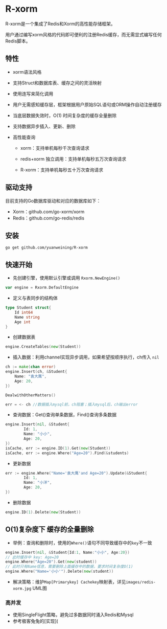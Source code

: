 # R-xorm

R-xorm是一个集成了Redis和Xorm的高性能存储框架。

用户通过编写xorm风格的代码即可便利的注册Redis缓存，而无需显式编写任何Redis脚本。

## 特性

* xorm语法风格

* 支持Struct和数据库表、缓存之间的灵活映射

* 使用连写来简化调用

* 用户无需感知缓存层，框架根据用户原始SQL语句或ORM操作自动注册缓存

* 当底层数据失效时，O(1) 时间复杂度的缓存全量删除

* 支持数据异步插入、更新、删除

* 高性能查询


  * xorm：支持单机每秒千次查询请求


  * redis+xorm 独立调用：支持单机每秒五万次查询请求


  * R-xorm：支持单机每秒五十万次查询请求

## 驱动支持

目前支持的Go数据库驱动和对应的数据库如下：

* Xorm：github.com/go-xorm/xorm
* Redis：github.com/go-redis/redis

## 安装

```shell
go get github.com/yuanweining/R-xorm
```

## 快速开始

* 先创建引擎，使用默认引擎或调用 `Rxorm.NewEngine()`

```go
var engine = Rxorm.DefaultEngine
```

* 定义与表同步的结构体

```go
type Student struct{
	Id int64
	Name string
	Age int
}
```

* 创建数据表

```go
engine.CreateTables(new(Student))
```

* 插入数据：利用channel实现异步调用，如果希望按顺序执行，ch传入 `nil`

```go
ch := make(chan error) 
engine.Insert(ch, &Student{
    Name: "袁大鹰",
    Age: 20,
})

DealwithOtherMatters()

err = <- ch //数据插入mysql前，ch阻塞；插入mysql后，ch输出error
```

* 查询数据：Get()查询单条数据，Find()查询多条数据

```go
engine.Insert(nil, &Student{
		Id: 1,
		Name: "小小",
		Age: 20,
})
isCache, err := engine.ID(1).Get(new(Student)) 
isCache, err := engine.Where("Age=20").Find(&students) 
```

* 更新数据

```go
err := engine.Where("Name='袁大鹰'and Age=20").Update(&Student{
		Id: 1,
		Name: "小洋",
		Age: 20,
})
```

* 删除数据

```go
engine.ID(1).Delete(new(Student))
```

## O(1)复杂度下 缓存的全量删除

* 举例：查询和删除时，使用的`Where()`语句不同导致缓存中的`key`不一致

```go
engine.Insert(nil, &Student{Id:1, Name:"小小", Age:20})
// 此时缓存中 key: Age=20  
engine.Where("Age=20").Get(new(student))
// 此时只有Name信息，需要删除上面缓存中的数据，要求时间复杂度O(1)
engine.Where("Name='小小'").Delete(new(student))
```

* 解决策略：维护`Map[Primarykey] Cachekey`映射表，详见`images/redis-xorm.jpg` UML图



### 高并发

* 使用SingleFlight策略，避免过多数据同时涌入Redis和Mysql
* 参考极客兔兔的[实现](
